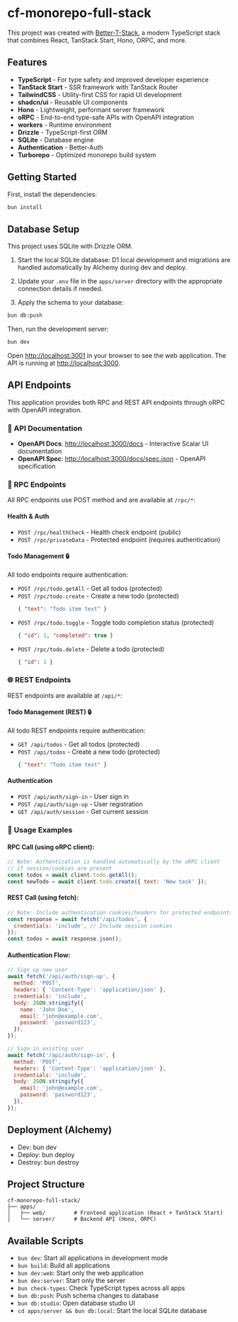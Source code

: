 # cf-monorepo-full-stack

This project was created with [Better-T-Stack](https://github.com/AmanVarshney01/create-better-t-stack), a modern TypeScript stack that combines React, TanStack Start, Hono, ORPC, and more.

## Features

- **TypeScript** - For type safety and improved developer experience
- **TanStack Start** - SSR framework with TanStack Router
- **TailwindCSS** - Utility-first CSS for rapid UI development
- **shadcn/ui** - Reusable UI components
- **Hono** - Lightweight, performant server framework
- **oRPC** - End-to-end type-safe APIs with OpenAPI integration
- **workers** - Runtime environment
- **Drizzle** - TypeScript-first ORM
- **SQLite** - Database engine
- **Authentication** - Better-Auth
- **Turborepo** - Optimized monorepo build system

## Getting Started

First, install the dependencies:

```bash
bun install
```

## Database Setup

This project uses SQLite with Drizzle ORM.

1. Start the local SQLite database:
   D1 local development and migrations are handled automatically by Alchemy during dev and deploy.

2. Update your `.env` file in the `apps/server` directory with the appropriate connection details if needed.

3. Apply the schema to your database:

```bash
bun db:push
```

Then, run the development server:

```bash
bun dev
```

Open [http://localhost:3001](http://localhost:3001) in your browser to see the web application.
The API is running at [http://localhost:3000](http://localhost:3000).

## API Endpoints

This application provides both RPC and REST API endpoints through oRPC with OpenAPI integration.

### 🔗 API Documentation

- **OpenAPI Docs**: [http://localhost:3000/docs](http://localhost:3000/docs) - Interactive Scalar UI documentation
- **OpenAPI Spec**: [http://localhost:3000/docs/spec.json](http://localhost:3000/docs/spec.json) - OpenAPI specification

### 🚀 RPC Endpoints

All RPC endpoints use POST method and are available at `/rpc/*`:

#### Health & Auth

- `POST /rpc/healthCheck` - Health check endpoint (public)
- `POST /rpc/privateData` - Protected endpoint (requires authentication)

#### Todo Management 🔒

All todo endpoints require authentication:

- `POST /rpc/todo.getAll` - Get all todos (protected)
- `POST /rpc/todo.create` - Create a new todo (protected)
  ```json
  { "text": "Todo item text" }
  ```
- `POST /rpc/todo.toggle` - Toggle todo completion status (protected)
  ```json
  { "id": 1, "completed": true }
  ```
- `POST /rpc/todo.delete` - Delete a todo (protected)
  ```json
  { "id": 1 }
  ```

### 🌐 REST Endpoints

REST endpoints are available at `/api/*`:

#### Todo Management (REST) 🔒

All todo REST endpoints require authentication:

- `GET /api/todos` - Get all todos (protected)
- `POST /api/todos` - Create a new todo (protected)
  ```json
  { "text": "Todo item text" }
  ```

#### Authentication

- `POST /api/auth/sign-in` - User sign in
- `POST /api/auth/sign-up` - User registration
- `GET /api/auth/session` - Get current session

### 📝 Usage Examples

#### RPC Call (using oRPC client):

```javascript
// Note: Authentication is handled automatically by the oRPC client
// if session/cookies are present
const todos = await client.todo.getAll();
const newTodo = await client.todo.create({ text: 'New task' });
```

#### REST Call (using fetch):

```javascript
// Note: Include authentication cookies/headers for protected endpoints
const response = await fetch('/api/todos', {
  credentials: 'include', // Include session cookies
});
const todos = await response.json();
```

#### Authentication Flow:

```javascript
// Sign up new user
await fetch('/api/auth/sign-up', {
  method: 'POST',
  headers: { 'Content-Type': 'application/json' },
  credentials: 'include',
  body: JSON.stringify({
    name: 'John Doe',
    email: 'john@example.com',
    password: 'password123',
  }),
});

// Sign in existing user
await fetch('/api/auth/sign-in', {
  method: 'POST',
  headers: { 'Content-Type': 'application/json' },
  credentials: 'include',
  body: JSON.stringify({
    email: 'john@example.com',
    password: 'password123',
  }),
});
```

## Deployment (Alchemy)

- Dev: bun dev
- Deploy: bun deploy
- Destroy: bun destroy

## Project Structure

```
cf-monorepo-full-stack/
├── apps/
│   ├── web/         # Frontend application (React + TanStack Start)
│   └── server/      # Backend API (Hono, ORPC)
```

## Available Scripts

- `bun dev`: Start all applications in development mode
- `bun build`: Build all applications
- `bun dev:web`: Start only the web application
- `bun dev:server`: Start only the server
- `bun check-types`: Check TypeScript types across all apps
- `bun db:push`: Push schema changes to database
- `bun db:studio`: Open database studio UI
- `cd apps/server && bun db:local`: Start the local SQLite database
